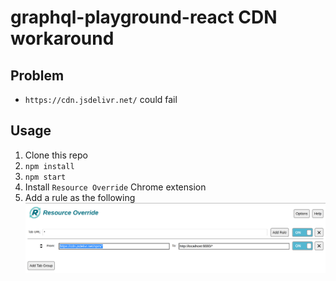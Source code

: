 # graphql-playground-react CDN workaround

## Problem
* `https://cdn.jsdelivr.net/` could fail

## Usage
1. Clone this repo
2. `npm install`
3. `npm start`
4. Install `Resource Override` Chrome extension
5. Add a rule as the following
![Resource Override Config](/assets/resource-override-config.png)

